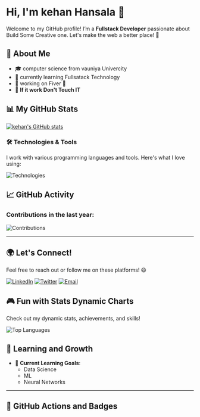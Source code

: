 
# Hi, I'm kehan Hansala 👋

Welcome to my GitHub profile! I’m a **Fullstack Developer** passionate about Build Some Creative one. Let's make the web a better place! 🚀

## 🌟 About Me

- 🎓  computer science from vauniya Univercity
- 🌱  currently learning Fullsatack Technology
- 🔭  working on Fiver 📂
- 📝 **If it work Don't Touch IT**

## 📊 My GitHub Stats

[![kehan's GitHub stats](https://github-readme-stats.vercel.app/api?username=kehan-hansala)](https://github.com/kehan-hansala/github-readme-stats)

### 🛠️ Technologies & Tools

I work with various programming languages and tools. Here's what I love using:

![Technologies](https://skillicons.dev/icons?i=python,js,react,nodejs,html,css,postgres,git,docker,angular,sql)

## 📈 GitHub Activity

### Contributions in the last year:
![Contributions](https://github-profile-summary-cards.vercel.app/api/cards/profile-details?username=kehan-hansala&theme=default)

---

## 🌍 Let's Connect!
Feel free to reach out or follow me on these platforms! 😄

[![LinkedIn](https://img.shields.io/badge/LinkedIn-[YourLinkedInUsername]-blue?style=social&logo=linkedin)](https://www.linkedin.com/in/[YourLinkedInUsername])
[![Twitter](https://img.shields.io/badge/Twitter-[YourTwitterUsername]-blue?style=social&logo=twitter)](https://twitter.com/[YourTwitterUsername])
[![Email](https://img.shields.io/badge/Email-your.kehanjayaweera@gmail.com-red?style=social&logo=gmail)](mailto:your.email@example.com)

## 🎮 Fun with Stats Dynamic Charts

Check out my dynamic stats, achievements, and skills!

![Top Languages](https://github-readme-stats.vercel.app/api/top-langs/?username=kehan-hansala&langs_count=10&theme=gruvbox)

## 🧠 Learning and Growth

- 🌱 **Current Learning Goals**:
  - Data Science
  - ML
  - Neural Networks

---



## 🌱 GitHub Actions and Badges


